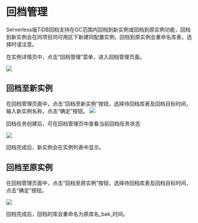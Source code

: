 # 回档管理

Serverless版TiDB回档支持在GC范围内回档到新实例或回档到原实例功能，回档到新实例会在同项目同可用区下新建同配置实例，回档到原实例会重命名库表，选择时请注意。

在实例详情页中，点击“回档管理”菜单，进入回档管理页面。

![](https://tidb-doc.cn-bj.ufileos.com/backup-restore/retreated001.png)

## 回档至新实例

在回档管理页面中，点击“回档至新实例”按钮，选择待回档库表及回档目标时间，输入新实例名称，点击“确定”按钮。
![](https://tidb-doc.cn-bj.ufileos.com/backup-restore/retreated002.png)

回档任务创建后，可在回档管理页中查看当前回档任务状态

![](https://tidb-doc.cn-bj.ufileos.com/backup-restore/retreated004.png)

回档完成后，新实例会在实例列表中显示。

## 回档至原实例

在回档管理页面中，点击“回档至原实例”按钮，选择待回档库表及回档目标时间，点击“确定”按钮。

![](https://tidb-doc.cn-bj.ufileos.com/backup-restore/retreated003.png)

回档完成后，回档的库会重命名为原库名_bak_时间。
